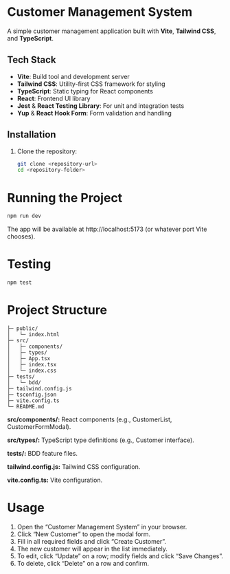 # Customer Management System

A simple customer management application built with **Vite**, **Tailwind CSS**, and **TypeScript**.

## Tech Stack

- **Vite**: Build tool and development server  
- **Tailwind CSS**: Utility-first CSS framework for styling  
- **TypeScript**: Static typing for React components  
- **React**: Frontend UI library  
- **Jest** & **React Testing Library**: For unit and integration tests  
- **Yup** & **React Hook Form**: Form validation and handling

## Installation

1. Clone the repository:
   ```bash
   git clone <repository-url>
   cd <repository-folder>
   
# Running the Project
```bash
npm run dev
```
The app will be available at http://localhost:5173 (or whatever port Vite chooses).

# Testing
```bash
npm test
```
# Project Structure
```
├─ public/
│   └─ index.html
├─ src/
│   ├─ components/
│   ├─ types/
│   ├─ App.tsx
│   ├─ index.tsx
│   └─ index.css
├─ tests/
│   └─ bdd/
├─ tailwind.config.js
├─ tsconfig.json
├─ vite.config.ts
└─ README.md
```
**src/components/:** React components (e.g., CustomerList, CustomerFormModal).

**src/types/:** TypeScript type definitions (e.g., Customer interface).

**tests/:** BDD feature files.

**tailwind.config.js:** Tailwind CSS configuration.

**vite.config.ts:** Vite configuration.

# Usage

1.  Open the “Customer Management System” in your browser.
2.  Click “New Customer” to open the modal form.
3.  Fill in all required fields and click “Create Customer”.
4.  The new customer will appear in the list immediately.
5.  To edit, click “Update” on a row; modify fields and click “Save Changes”.
6.  To delete, click “Delete” on a row and confirm.


